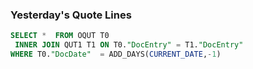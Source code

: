 ### Yesterday's Quote Lines

```sql
SELECT *  FROM OQUT T0
 INNER JOIN QUT1 T1 ON T0."DocEntry" = T1."DocEntry"
WHERE T0."DocDate"  = ADD_DAYS(CURRENT_DATE,-1)
```
